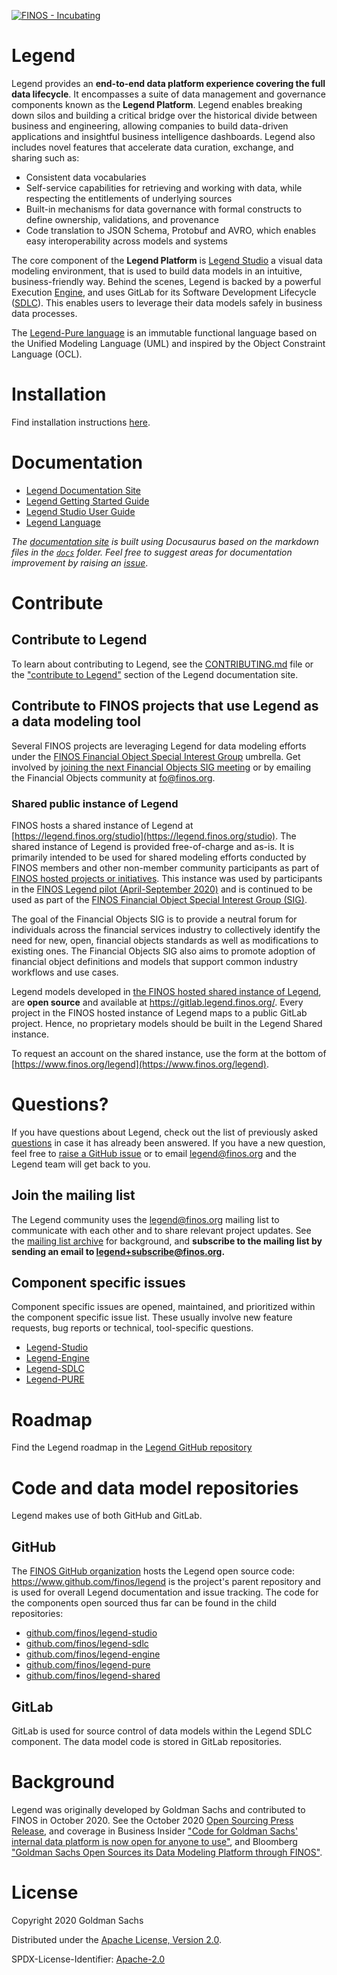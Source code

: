 [![FINOS - Incubating](https://cdn.jsdelivr.net/gh/finos/contrib-toolbox@master/images/badge-incubating.svg)](https://finosfoundation.atlassian.net/wiki/display/FINOS/Incubating)

# Legend

Legend provides an **end-to-end data platform experience covering the full data lifecycle**. It encompasses a suite of data management and governance components known as the **Legend Platform**. Legend enables breaking down silos and building a critical bridge over the historical divide between business and engineering, allowing companies to build data-driven applications and insightful business intelligence dashboards. Legend also includes novel features that accelerate data curation, exchange, and sharing such as:

- Consistent data vocabularies
- Self-service capabilities for retrieving and working with data, while respecting the entitlements of underlying sources
- Built-in mechanisms for data governance with formal constructs to define ownership, validations, and provenance
- Code translation to JSON Schema, Protobuf and AVRO, which enables easy interoperability across models and systems

The core component of the **Legend Platform** is [Legend Studio](https://github.com/finos/legend-studio) a visual data modeling environment, that is used to build data models in an intuitive, business-friendly way. Behind the scenes, Legend is backed by a powerful Execution [Engine](https://github.com/finos/legend-engine), and uses GitLab for its Software Development Lifecycle ([SDLC](https://github.com/finos/legend-sdlc)). This enables users to leverage their data models safely in business data processes.

The [Legend-Pure language](https://github.com/finos/legend-pure) is an immutable functional language based on the Unified Modeling Language (UML) and inspired by the Object Constraint Language (OCL).

# Installation

Find installation instructions [here](https://legend.finos.org/docs/getting-started/installation-guide).

# Documentation

- [Legend Documentation Site](https://legend.finos.org/)
- [Legend Getting Started Guide](https://legend.finos.org/docs/getting-started/introduction-to-legend)
- [Legend Studio User Guide](https://github.com/finos/legend-studio)
- [Legend Language](https://legend.finos.org/docs/reference/legend-language)

_The [documentation site](https://legend.finos.org) is built using Docusaurus based on the markdown files in the [`docs`](/docs/) folder._
_Feel free to suggest areas for documentation improvement by raising an [issue](https://github.com/finos/legend/issues)_.

# Contribute

## Contribute to Legend

To learn about contributing to Legend, see the [CONTRIBUTING.md](CONTRIBUTING.md) file or the ["contribute to Legend"](https://legend.finos.org/docs/contribute/contribute-to-legend) section of the Legend documentation site.

## Contribute to FINOS projects that use Legend as a data modeling tool

Several FINOS projects are leveraging Legend for data modeling efforts under the [FINOS Financial Object Special Interest Group](https://github.com/finos/financial-objects) umbrella. Get involved by [joining the next Financial Objects SIG meeting](https://github.com/finos/financial-objects/issues?q=label%3Ameeting) or by emailing the Financial Objects community at [fo@finos.org](mailto:fo@finos.org).

### Shared public instance of Legend

FINOS hosts a shared instance of Legend at [https://legend.finos.org/studio](https://legend.finos.org/studio). The shared instance of Legend is provided free-of-charge and as-is. It is primarily intended to be used for shared modeling efforts conducted by FINOS members and other non-member community participants as part of [FINOS hosted projects or initiatives](https://landscape.finos.org/).
This instance was used by participants in the [FINOS Legend pilot (April-September 2020)](https://www.finos.org/hubfs/FINOS/assets/FINOS%20Legend%20Case%20Study%202021.pdf?hsLang=en-us) and is continued to be used as part of the [FINOS Financial Object Special Interest Group (SIG)](https://github.com/finos/financial-objects).

The goal of the Financial Objects SIG is to provide a neutral forum for individuals across the financial services industry to collectively identify the need for new, open, financial objects standards as well as modifications to existing ones. The Financial Objects SIG also aims to promote adoption of financial object definitions and models that support common industry workflows and use cases.

Legend models developed in [the FINOS hosted shared instance of Legend](https://legend.finos.org/studio), are **open source** and available at https://gitlab.legend.finos.org/. Every project in the FINOS hosted instance of Legend maps to a public GitLab project. Hence, no proprietary models should be built in the Legend Shared instance.

To request an account on the shared instance, use the form at the bottom of [https://www.finos.org/legend](https://www.finos.org/legend).

# Questions?

If you have questions about Legend, check out the list of previously asked [questions](https://github.com/finos/legend/issues?q=label%3Aquestion) in case it has already been answered. If you have a new question, feel free to [raise a GitHub issue](https://github.com/finos/legend/issues/new?assignees=&labels=&template=Support_question.md&title=) or to email [legend@finos.org](mailto:legend@finos.org) and the Legend team will get back to you.

## Join the mailing list

The Legend community uses the legend@finos.org mailing list to communicate with each other and to share relevant project updates. See the [mailing list archive](https://groups.google.com/a/finos.org/g/legend) for background, and **subscribe to the mailing list by sending an email to [legend+subscribe@finos.org](mailto:legend+subscribe@finos.org).**

## Component specific issues

Component specific issues are opened, maintained, and prioritized within the component specific issue list. These usually involve new feature requests, bug reports or technical, tool-specific questions.

- [Legend-Studio](https://github.com/finos/legend-studio/issues)
- [Legend-Engine](https://github.com/finos/legend-engine/issues)
- [Legend-SDLC](https://github.com/finos/legend-sdlc/issues)
- [Legend-PURE](https://github.com/finos/legend-pure/issues)

# Roadmap

Find the Legend roadmap in the [Legend GitHub repository](https://github.com/finos/legend/wiki/Roadmap)

# Code and data model repositories

Legend makes use of both GitHub and GitLab.

## GitHub

The [FINOS GitHub organization](https://github.com/finos/) hosts the Legend open source code: https://www.github.com/finos/legend is the project's parent repository and is used for overall Legend documentation and issue tracking. The code for the components open sourced thus far can be found in the child repositories:

- [github.com/finos/legend-studio](https://github.com/finos/legend-studio)
- [github.com/finos/legend-sdlc](https://github.com/finos/legend-sdlc)
- [github.com/finos/legend-engine](https://github.com/finos/legend-engine)
- [github.com/finos/legend-pure](https://github.com/finos/legend-pure)
- [github.com/finos/legend-shared](https://github.com/finos/legend-shared)

## GitLab

GitLab is used for source control of data models within the Legend SDLC component. The data model code is stored in GitLab repositories.

# Background

Legend was originally developed by Goldman Sachs and contributed to FINOS in October 2020. See the October 2020 [Open Sourcing Press Release](https://www.finos.org/press/goldman-sachs-open-sources-its-data-modeling-platform-through-finos), and coverage in Business Insider ["Code for Goldman Sachs' internal data platform is now open for anyone to use"](https://www.businessinsider.com/code-for-goldmans-data-platform-legend-open-sharing-github-2020-10), and Bloomberg ["Goldman Sachs Open Sources its Data Modeling Platform through FINOS"](https://www.bloomberg.com/press-releases/2020-10-19/goldman-sachs-open-sources-its-data-modeling-platform-through-finos).

# License

Copyright 2020 Goldman Sachs

Distributed under the [Apache License, Version 2.0](http://www.apache.org/licenses/LICENSE-2.0).

SPDX-License-Identifier: [Apache-2.0](https://spdx.org/licenses/Apache-2.0)
